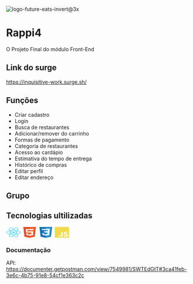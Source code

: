 ![logo-future-eats-invert@3x](https://user-images.githubusercontent.com/98356629/181862233-be3e57dc-071a-46b6-8e1b-2934de63d6d7.png)

# Rappi4

O Projeto Final do módulo Front-End

## Link do surge
https://inquisitive-work.surge.sh/

## Funções

- Criar cadastro
- Login
- Busca de restaurantes
- Adicionar/remover do carrinho
- Formas de pagamento
- Categoria de restaurantes
- Acesso ao cardápio
- Estimativa do tempo de entrega
- Histórico de compras
- Editar perfil
- Editar endereço

## Grupo

## Tecnologias ultilizadas
<div>
  <img align="center" alt="Raiza-React" height="30" width="40" src="https://raw.githubusercontent.com/devicons/devicon/master/icons/react/react-original.svg">
  <img align="center" alt="Raiza-HTML" height="30" width="40" src="https://raw.githubusercontent.com/devicons/devicon/master/icons/html5/html5-original.svg">
  <img align="center" alt="Raiza-CSS" height="30" width="40" src="https://raw.githubusercontent.com/devicons/devicon/master/icons/css3/css3-original.svg">
  <img align="center" alt="Raiza-Js" height="30" width="40" src="https://raw.githubusercontent.com/devicons/devicon/master/icons/javascript/javascript-plain.svg">
</div>
  
  
 ### Documentação 
 API: https://documenter.getpostman.com/view/7549981/SWTEdGtT#3ca41feb-3e6c-4b75-91e8-54cf1e363c2c
